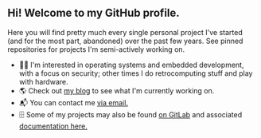 ## Hi! Welcome to my GitHub profile.
Here you will find pretty much every single personal project I've started (and for the most part, abandoned) over the past few years. See pinned repositories for projects I'm semi-actively working on.

- 🧑‍💻 I'm interested in operating systems and embedded development, with a focus on security; other times I do retrocomputing stuff and play with hardware.
- 🌎 Check out [my blog](https://blraaz.me?utm_source=tristgithub) to see what I'm currently working on.
- 📬 You can contact me [via email.](mailto:tristan@tseifert.me)
- 🗄 Some of my projects may also be found [on GitLab](https://gitlab.trist.network/tseifert?utm_source=tristgithub) and associated [documentation here.](https://bookstack.trist.network?utm_source=tristgithub)

